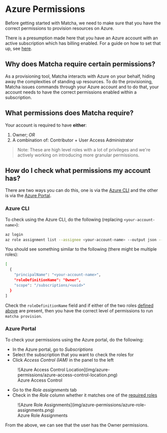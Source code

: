 # Azure Permissions

Before getting started with Matcha, we need to make sure that you have the correct permissions to provision resources on Azure.

There is a presumption made here that you have an Azure account with an active subscription which has billing enabled. For a guide on how to set that up, see [here](https://learn.microsoft.com/en-us/dynamics-nav/how-to--sign-up-for-a-microsoft-azure-subscription).

## Why does Matcha require certain permissions?

As a provisioning tool, Matcha interacts with Azure on your behalf, hiding away the complexities of standing up resources. To do the provisioning, Matcha issues commands through your Azure account and to do that, your account needs to have the correct permissions enabled within a subscription.

## What permissions does Matcha require?

Your account is required to have **either**:

1. Owner; _OR_
2. A combination of: Contributor + User Access Administrator

> Note: These are high level roles with a lot of privileges and we're actively working on introducing more granular permissions.

## How do I check what permissions my account has?

There are two ways you can do this, one is via the [Azure CLI](https://learn.microsoft.com/en-us/cli/azure/install-azure-cli) and the other is via the [Azure Portal](https://portal.azure.com/).

### Azure CLI

To check using the Azure CLI, do the following (replacing `<your-account-name>`):

```bash
az login
az role assignment list --assignee <your-account-name> --output json --query '[].{principalName:principalName, roleDefinitionName:roleDefinitionName, scope:scope}'
```

You should see something similar to the following (there might be multiple roles):

```bash
[
  {
    "principalName": "<your-account-name>",
    "roleDefinitionName": "Owner",
    "scope": "/subscriptions/<uuid>"
  }
]
```

Check the `roleDefinitionName` field and if either of the two roles [defined above](#what-permissions-does-matcha-require) are present, then you have the correct level of permissions to run `matcha provision`.

### Azure Portal

To check your permissions using the Azure portal, do the following:

- In the Azure portal, go to *Subscriptions*
- Select the subscription that you want to check the roles for
- Click *Access Control (IAM)* in the panel to the left

<figure markdown>
  ![Azure Access Control Location](img/azure-permissions/azure-access-control-location.png)
  <figcaption>Azure Access Control</figcaption>
</figure>

- Go to the *Role assignments* tab
- Check in the *Role* column whether it matches one of the [required roles](#what-permissions-does-matcha-require)

<figure markdown>
  ![Azure Role Assignments](img/azure-permissions/azure-role-assignments.png)
  <figcaption>Azure Role Assignments</figcaption>
</figure>

From the above, we can see that the user has the Owner permissions.
